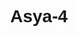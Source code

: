# Asya-4
<!DOCTYPE html>
<html lang="tr">
<head>
  <meta charset="UTF-8">
  <meta name="viewport" content="width=device-width, initial-scale=1.0">
  <title>Asya Ülkeleri Harita Projesi</title>
  <style>
    body { margin: 0; overflow: hidden; font-family: sans-serif; }
    #infoBox {
      position: absolute;
      top: 10px;
      left: 10px;
      background: rgba(255,255,255,0.95);
      padding: 15px;
      border-radius: 8px;
      box-shadow: 0 0 10px rgba(0,0,0,0.3);
      max-width: 300px;
      display: none;
    }
    h2 { margin-top: 0; font-size: 18px; }
    p { margin: 4px 0; font-size: 14px; }
  </style>
</head>
<body>
  <div id="infoBox">
    <h2 id="countryName"></h2>
    <p><strong>Kuruluş:</strong> <span id="founding"></span></p>
    <p><strong>Başkent:</strong> <span id="capital"></span></p>
    <p><strong>Nüfus:</strong> <span id="population"></span></p>
    <p><strong>İklim:</strong> <span id="climate"></span></p>
    <p><strong>Yeraltı Kaynakları:</strong> <span id="resources"></span></p>
    <p><strong>Doğal Güzellikler:</strong> <span id="natural"></span></p>
    <p><strong>Tarihi Mekanlar:</strong> <span id="history"></span></p>
  </div>

  <script src="https://unpkg.com/three@0.152.2/build/three.min.js"></script>
  <script src="https://unpkg.com/globe.gl"></script>
  <script src="https://unpkg.com/topojson@3"></script>

  <script>
    const countryDetails = {
      "China": {
        founding: "1 Ekim 1949",
        capital: "Pekin",
        population: "1.4 milyar",
        climate: "Karasal, Muson",
        resources: "Kömür, demir, nadir toprak elementleri",
        natural: "Yangtze Nehri, Guilin",
        history: "Çin Seddi, Yasak Şehir"
      },
      "India": {
        founding: "15 Ağustos 1947",
        capital: "Yeni Delhi",
        population: "1.4 milyar",
        climate: "Tropikal, Muson",
        resources: "Kömür, demir cevheri, boksit",
        natural: "Himalayalar, Kerala Backwaters",
        history: "Tac Mahal, Varanasi"
      },
      "Japan": {
        founding: "11 Şubat MÖ 660",
        capital: "Tokyo",
        population: "125 milyon",
        climate: "Ilıman",
        resources: "Balık, nadir mineraller (ithalat)",
        natural: "Fuji Dağı, Okinawa",
        history: "Kyoto Tapınakları, Hiroshima Anıtı"
      }
    };

    const world = Globe()(document.body)
      .globeImageUrl('//unpkg.com/three-globe/example/img/earth-blue-marble.jpg')
      .bumpImageUrl('//unpkg.com/three-globe/example/img/earth-topology.png')
      .backgroundColor('#001d3d')
      .pointOfView({ lat: 30, lng: 90, altitude: 2.5 }, 4000);

    fetch('https://unpkg.com/world-atlas@1/world/110m.json')
      .then(res => res.json())
      .then(worldData => {
        const countries = topojson.feature(worldData, worldData.objects.countries).features;
        const asiaCountries = countries.filter(d => ["China", "India", "Japan"].includes(d.properties.name));

        world
          .polygonsData(asiaCountries)
          .polygonAltitude(0.06)
          .polygonCapColor(d => {
            const colors = { China: "rgba(255,0,0,0.8)", India: "rgba(0,255,0,0.8)", Japan: "rgba(0,0,255,0.8)" };
            return colors[d.properties.name] || "rgba(200,200,200,0.8)";
          })
          .polygonSideColor(() => 'rgba(0, 100, 0, 0.15)')
          .polygonStrokeColor(() => '#111')
          .onPolygonClick((polygon) => {
            const countryName = polygon.properties.name;
            const data = countryDetails[countryName];
            if (data) {
              document.getElementById('infoBox').style.display = 'block';
              document.getElementById('countryName').textContent = countryName;
              document.getElementById('founding').textContent = data.founding;
              document.getElementById('capital').textContent = data.capital;
              document.getElementById('population').textContent = data.population;
              document.getElementById('climate').textContent = data.climate;
              document.getElementById('resources').textContent = data.resources;
              document.getElementById('natural').textContent = data.natural;
              document.getElementById('history').textContent = data.history;
            }
          });
      });
  </script>
</body>
</html>
